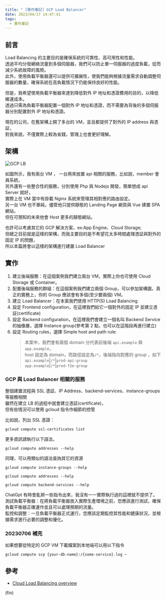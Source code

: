 ```yaml
---
title: " [實作筆記] GCP Load Balancer"
date: 2023/04/17 14:47:41
tags:
  - 實作筆記
---
```


## 前言

Load Balancing 的主要目的是確保系統的可靠性、高可用性和性能。  
透過平均分發網絡流量到多個伺服器，我們可以防止單一伺服器的過度負載，從而減少系統故障的風險。  
此外，使用負載平衡器還可以提供可擴展性，使我們能夠根據流量需求自動調整伺服器的數量，確保系統在高負載情況下仍能保持良好的性能。

但是，我希望使用負載平衡器來達到降低對外 IP 地址和憑證費用的目的，以降低維運成本。  
透過只需為負載平衡器配置一個對外 IP 地址和憑證，而不需要為背後的多個伺服器分別配置對外 IP 地址和憑證。

現在的公司，在舊架構上開了多台的 VM，並且都提供了對外的 IP address 與憑証，  
對我來說，不僅實際上較為省錢，管理上也會更好理解。

## 架構

![GCP LB](/images/2023/gcp_lb.jpg)

如圖所示，我有兩台 VM ， 一台用來放置 api 相關的服務，比如說，member 會員系統，  
另外還有一些整合性的服務，分別使用 Php 與 Nodejs 開發，簡單想成 api Server 就好，  
實際上在 VM 當中有掛載 Nginx 系統來管理其相對應的路由設定。  
另一台 VM 也不單純，儘管他只提供靜態的 Landing Page 網頁與 Vue 建置 SPA 網站，  
但在可預知的未來他會 Host 更多的靜態網站。

也許可以考慮其它的 GCP 解決方案，ex:App Engine、Cloud Storage;  
但總之目前就是這樣的架構，而我主要目的是不希望花太多時間處理憑証與對外的固定 IP 的問題，  
所以本篇將會以這樣的架構進行建置 Load Balancer

## 實作

1. 建立後端服務：在這個案例我們建立兩台 VM，實際上你也可使用 Cloud Storage 或 Container。
2. 配置後端服務的群組：在這個案例我們建立兩個 Group，可以參加架構圖，真正的實務上，你的 Group 應該會有多個(至少要兩個) VM。
3. 建立 Load Balancer：在本案我們使用 HTTP(S) Load Balancing
4. 設定 Frontend configuration，在這裡我們給它一個對外的固定 IP 並建立憑証(certificate)
5. 設定 Backend configuration，在這裡我們會建立一個名叫 Backend Service 的抽像層，選擇 Instance group(參考第 2 點，也可以在這階段再進行建立)
6. 設定 Routing rules，選擇 Simple host and path rule:
   > 本案中，我們會有兩個 domain 分代表前後端 `api.example` 與 `app.example`，  
   > host 設定為 domain，而路徑設定為`/*`，後端指向對應的 group ，如下  
   > `api.example`|`/*`|`prod-api-group`  
   > `app.example`|`/*`|`prod-f2e-group`

### GCP 與 Load Balancer 相關的服務

整個建置流程與 SSL 憑証、IP Address、backend-services、instance-groups 等服務相關  
雖然在建立 LB 的過程中就會建立憑証(certificate)，  
但有些情況可以使用 gcloud 指令作細節的控管

比如說，列出 SSL 憑證：

```terminal
gcloud compute ssl-certificates list
```

更多資訊請執行以下語法，

```terminal
gcloud compute addresses --help
```

同理，可以用類似的語法查詢其它的資源

```terminal
gcloud compute instance-groups --help
```

```terminal
gcloud compute addresses --help
```

```terminal
gcloud compute backend-services --help
```

ChatGpt 有時會亂掰一些指令出來，我沒有一一實際執行過的這裡就不提供了。  
測試負載平衡器：在將負載平衡器放入實際生產環境之前，您應該進行測試，確保負載平衡器正確運作並且可以處理預期的流量。  
監控和調整：一旦負載平衡器正式運行，您應該定期監控其性能和健康狀況，並根據需求進行必要的調整和優化。

### 20230706 補充

如果想要從特定的 GCP VM 下載檔案到本地端可以用以下指令

```shell
gcloud compute scp {your-db-name}:/{some-service}.log ~
```

## 參考

- [Cloud Load Balancing overview](https://cloud.google.com/load-balancing/docs/load-balancing-overview)

(fin)
